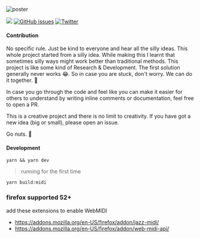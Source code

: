 ![poster](./poster.png)

![](https://img.shields.io/badge/-Silly%20ideas%20welcome-orange)
[![GitHub issues](https://img.shields.io/github/issues/ritz078/raaga)](https://github.com/ritz078/raaga/issues)
[![Twitter](https://img.shields.io/twitter/url?style=social&url=https%3A%2F%2Fraaga.io)](https://twitter.com/intent/tweet?text=Wow:&url=https%3A%2F%2Fgithub.com%2Fritz078%2Fraaga)

#### Contribution
No specific rule. Just be kind to everyone and hear all the silly ideas. This whole project started from a silly idea. While making this I learnt that sometimes silly ways might work better than traditional methods. This project is like some kind of Research & Development. The first solution generally never works 😂. So in case you are stuck, don't worry. We can do it together. 💪

In case you go through the code and feel like you can make it easier for others to understand by writing inline comments or documentation, feel free to open a PR.

This is a creative project and there is no limit to creativity. If you have got a new idea (big or small), please open an issue. 

Go nuts. 🎉

#### Development

```shell
yarn && yarn dev
```

> running for the first time

```
yarn build:midi
```

### firefox supported 52+

add these extensions to enable WebMIDI

- https://addons.mozilla.org/en-US/firefox/addon/jazz-midi/
- https://addons.mozilla.org/en-US/firefox/addon/web-midi-api/
